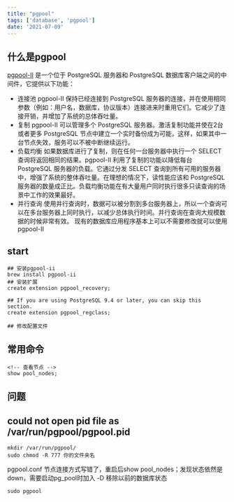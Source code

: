 ```yaml
---
title: "pgpool"
tags: ['database', 'pgpool']
date: '2021-07-09'
---
```

## 什么是pgpool
[pgpool-II](https://www.pgpool.net/docs/latest/en/html/example-configs.html) 是一个位于 PostgreSQL 服务器和 PostgreSQL 数据库客户端之间的中间件，它提供以下功能：
+ 连接池
pgpool-II 保持已经连接到 PostgreSQL 服务器的连接，并在使用相同参数（例如：用户名，数据库，协议版本）连接进来时重用它们。它减少了连接开销，并增加了系统的总体吞吐量。
+ 复制
pgpool-II 可以管理多个 PostgreSQL 服务器。激活复制功能并使在2台或者更多 PostgreSQL 节点中建立一个实时备份成为可能，这样，如果其中一台节点失效，服务可以不被中断继续运行。
+ 负载均衡
如果数据库进行了复制，则在任何一台服务器中执行一个 SELECT 查询将返回相同的结果。pgpool-II 利用了复制的功能以降低每台 PostgreSQL 服务器的负载。它通过分发 SELECT 查询到所有可用的服务器中，增强了系统的整体吞吐量。在理想的情况下，读性能应该和 PostgreSQL 服务器的数量成正比。负载均衡功能在有大量用户同时执行很多只读查询的场景中工作的效果最好。
+ 并行查询
使用并行查询时，数据可以被分割到多台服务器上，所以一个查询可以在多台服务器上同时执行，以减少总体执行时间。并行查询在查询大规模数据的时候非常有效。
现有的数据库应用程序基本上可以不需要修改就可以使用 pgpool-II

## start

```shell
## 安装pgpool-ii
brew install pgpool-ii
## 安装扩展
create extension pgpool_recovery;

## If you are using PostgreSQL 9.4 or later, you can skip this section.
create extension pgpool_regclass;

## 修改配置文件

```

## 常用命令
```
<!-- 查看节点 -->
show pool_nodes;
```
## 问题
## could not open pid file as /var/run/pgpool/pgpool.pid
```
mkdir /var/run/pgpool/
sudo chmod -R 777 你的文件夹名
```

pgpool.conf 节点连接方式写错了，重启后show pool_nodes；发现状态依然是down，需要启动pg_pool时加入 -D 移除以前的数据库状态

```
sudo pgpool 
```

